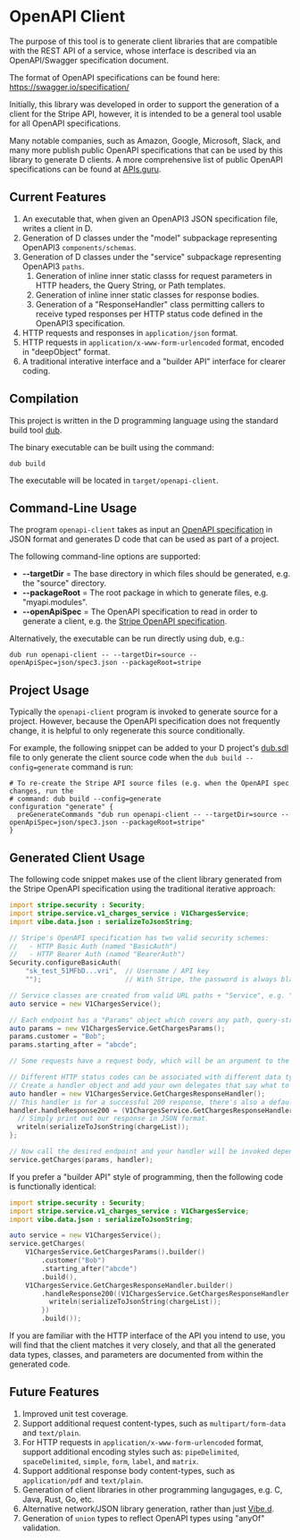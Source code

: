 # OpenAPI Client

The purpose of this tool is to generate client libraries that are compatible with the REST API of a
service, whose interface is described via an OpenAPI/Swagger specification document.

The format of OpenAPI specifications can be found here:
https://swagger.io/specification/

Initially, this library was developed in order to support the generation of a client for the Stripe
API, however, it is intended to be a general tool usable for all OpenAPI specifications.

Many notable companies, such as Amazon, Google, Microsoft, Slack, and many more publish public
OpenAPI specifications that can be used by this library to generate D clients. A more comprehensive
list of public OpenAPI specifications can be found at [APIs.guru](https://apis.guru/).

## Current Features

1. An executable that, when given an OpenAPI3 JSON specification file, writes a client in D.
2. Generation of D classes under the "model" subpackage representing OpenAPI3 `components/schemas`.
3. Generation of D classes under the "service" subpackage representing OpenAPI3 `paths`.
   1. Generation of inline inner static classs for request parameters in HTTP headers, the Query
      String, or Path templates.
   2. Generation of inline inner static classes for response bodies.
   3. Generation of a "ResponseHandler" class permitting callers to receive typed responses per HTTP
      status code defined in the OpenAPI3 specification.
4. HTTP requests and responses in `application/json` format.
5. HTTP requests in `application/x-www-form-urlencoded` format, encoded in "deepObject" format.
6. A traditional interative interface and a "builder API" interface for clearer coding.

## Compilation

This project is written in the D programming language using the standard build tool
[dub](https://code.dlang.org/).

The binary executable can be built using the command:

```
dub build
```

The executable will be located in `target/openapi-client`.

## Command-Line Usage

The program `openapi-client` takes as input an [OpenAPI
specification](https://swagger.io/specification/) in JSON format and generates D code that can be
used as part of a project.

The following command-line options are supported:
- **--targetDir** = The base directory in which files should be generated, e.g. the "source" directory.
- **--packageRoot** = The root package in which to generate files, e.g. "myapi.modules".
- **--openApiSpec** = The OpenAPI specification to read in order to generate a client, e.g. the [Stripe
  OpenAPI specification](https://github.com/stripe/openapi/blob/master/openapi/spec3.json).

Alternatively, the executable can be run directly using dub, e.g.:

```
dub run openapi-client -- --targetDir=source --openApiSpec=json/spec3.json --packageRoot=stripe
```

## Project Usage

Typically the `openapi-client` program is invoked to generate source for a project. However, because
the OpenAPI specification does not frequently change, it is helpful to only regenerate this source
conditionally.

For example, the following snippet can be added to your D project's
[dub.sdl](https://dub.pm/package-format-sdl) file to only generate the client source code when the
`dub build --config=generate` command is run:

```
# To re-create the Stripe API source files (e.g. when the OpenAPI spec changes, run the
# command: dub build --config=generate
configuration "generate" {
  preGenerateCommands "dub run openapi-client -- --targetDir=source --openApiSpec=json/spec3.json --packageRoot=stripe"
}
```

## Generated Client Usage

The following code snippet makes use of the client library generated from the Stripe OpenAPI
specification using the traditional iterative approach:

```d
import stripe.security : Security;
import stripe.service.v1_charges_service : V1ChargesService;
import vibe.data.json : serializeToJsonString;

// Stripe's OpenAPI specification has two valid security schemes:
//   - HTTP Basic Auth (named "BasicAuth")
//   - HTTP Bearer Auth (named "BearerAuth")
Security.configureBasicAuth(
    "sk_test_51MFbD...vri",  // Username / API key
    "");                     // With Stripe, the password is always blank.

// Service classes are created from valid URL paths + "Service", e.g. "/v1/charges" => "V1ChargesService".
auto service = new V1ChargesService();

// Each endpoint has a "Params" object which covers any path, query-string, header, or cookie parameters.
auto params = new V1ChargesService.GetChargesParams();
params.customer = "Bob";
params.starting_after = "abcde";

// Some requests have a request body, which will be an argument to the method, e.g. "postCharges".

// Different HTTP status codes can be associated with different data types.
// Create a handler object and add your own delegates that say what to do with each response.
auto handler = new V1ChargesService.GetChargesResponseHandler();
// This handler is for a successful 200 response, there's also a default handler for errors.
handler.handleResponse200 = (V1ChargesService.GetChargesResponseHandler.ChargeList chargeList) {
  // Simply print out our response in JSON format.
  writeln(serializeToJsonString(chargeList));
};

// Now call the desired endpoint and your handler will be invoked depending on the response.
service.getCharges(params, handler);
```

If you prefer a "builder API" style of programming, then the following code is functionally identical:

```d
import stripe.security : Security;
import stripe.service.v1_charges_service : V1ChargesService;
import vibe.data.json : serializeToJsonString;

auto service = new V1ChargesService();
service.getCharges(
    V1ChargesService.GetChargesParams().builder()
        .customer("Bob")
        .starting_after("abcde")
        .build(),
    V1ChargesService.GetChargesResponseHandler.builder()
        .handleResponse200((V1ChargesService.GetChargesResponseHandler.ChargeList chargeList) {
          writeln(serializeToJsonString(chargeList));
        })
        .build());
```

If you are familiar with the HTTP interface of the API you intend to use, you will find that the
client matches it very closely, and that all the generated data types, classes, and parameters are
documented from within the generated code.

## Future Features

1. Improved unit test coverage.
2. Support additional request content-types, such as `multipart/form-data` and `text/plain`.
3. For HTTP requests in `application/x-www-form-urlencoded` format, support additional encoding
   styles such as: `pipeDelimited`, `spaceDelimited`, `simple`, `form`, `label`, and `matrix`.
4. Support additional response body content-types, such as `application/pdf` and `text/plain`.
5. Generation of client libraries in other programming langugages, e.g. C, Java, Rust, Go, etc.
6. Alternative network/JSON library generation, rather than just [Vibe.d](https://vibed.org/).
7. Generation of `union` types to reflect OpenAPI types using "anyOf" validation.
